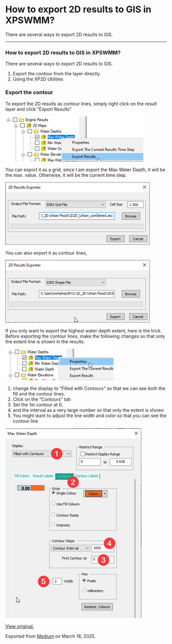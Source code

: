 # How to export 2D results to GIS in XPSWMM?

There are several ways to export 2D results to GIS.

---

### How to export 2D results to GIS in XPSWMM?

There are several ways to export 2D results to GIS.

1. Export the contour from the layer directly
2. Using the XP2D Utilities

### Export the contour

To export the 2D results as contour lines, simply right click on the result layer and click “Export Results”

![](images\1_n8bwi95MMyqLJpE_YxNy3w.png)

You can export it as a grid, since I am export the Max Water Depth, it will be the max. value. Otherwise, it will be the current time step.

![](images\1_t2iWypwjSVP7pdnST1hxJg.png)

You can also export it as contour lines,

![](images\1_fcYqFzg-OuNiZcmGwHSS_g.png)

If you only want to export the highest water depth extent, here is the trick. Before exporting the contour lines, make the following changes so that only the extent line is shown in the results.

![](images\1_-mgKQ2tJ9z1lq1c3OxtyVg.png)

1. change the display to “Filled with Contours” so that we can see both the fill and the contour lines.
2. Click on the “Contours” tab
3. Set the 1st contour at 0,
4. and the interval as a very large number so that only the extent is shown
5. You might want to adjust the line width and color so that you can see the contour line

![](images\1_jKxmPiXsH9MEI3HXWx6NLA.png)

[View original.](https://medium.com/p/73e05ea121d7)

Exported from [Medium](https://medium.com) on March 18, 2025.